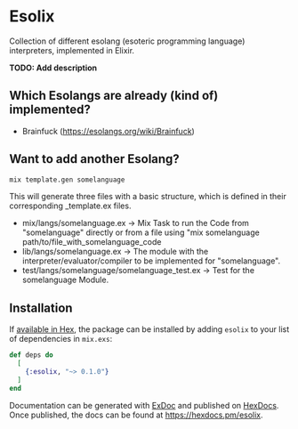 # Esolix
Collection of different esolang (esoteric programming language) interpreters, implemented in Elixir.

**TODO: Add description**

## Which Esolangs are already (kind of) implemented?

- Brainfuck (https://esolangs.org/wiki/Brainfuck)

## Want to add another Esolang?

```sh
mix template.gen somelanguage
```

This will generate three files with a basic structure, which is defined in their corresponding _template.ex files.

- mix/langs/somelanguage.ex -> Mix Task to run the Code from "somelanguage" directly or from a file using "mix somelanguage path/to/file_with_somelanguage_code
- lib/langs/somelanguage.ex -> The module with the interpreter/evaluator/compiler to be implemented for "somelanguage".
- test/langs/somelanguage/somelanguage_test.ex -> Test for the somelanguage Module.


## Installation

If [available in Hex](https://hex.pm/docs/publish), the package can be installed
by adding `esolix` to your list of dependencies in `mix.exs`:

```elixir
def deps do
  [
    {:esolix, "~> 0.1.0"}
  ]
end
```

Documentation can be generated with [ExDoc](https://github.com/elixir-lang/ex_doc)
and published on [HexDocs](https://hexdocs.pm). Once published, the docs can
be found at <https://hexdocs.pm/esolix>.

